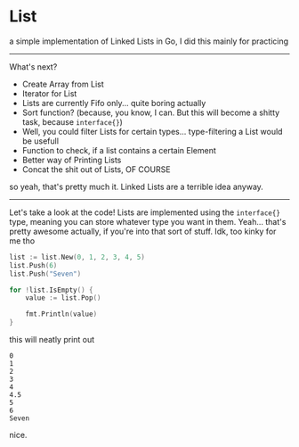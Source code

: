 # List

a simple implementation of Linked Lists in Go, I did this mainly for practicing

---

What's next?

* Create Array from List
* Iterator for List
* Lists are currently Fifo only... quite boring actually
* Sort function? (because, you know, I can. But this will become a shitty task, because `interface{}`)
* Well, you could filter Lists for certain types... type-filtering a List would be usefull
* Function to check, if a list contains a certain Element
* Better way of Printing Lists
* Concat the shit out of Lists, OF COURSE

so yeah, that's pretty much it. Linked Lists are a terrible idea anyway.

---

Let's take a look at the code!
Lists are implemented using the `interface{}` type, meaning you can store whatever type you want in them. Yeah... that's pretty awesome actually, if you're into that sort of stuff. Idk, too kinky for me tho

```go
list := list.New(0, 1, 2, 3, 4, 5)
list.Push(6)
list.Push("Seven")

for !list.IsEmpty() {
	value := list.Pop()

	fmt.Println(value)
}
```

this will neatly print out

```
0
1
2
3
4
4.5
5
6
Seven
```

nice.
